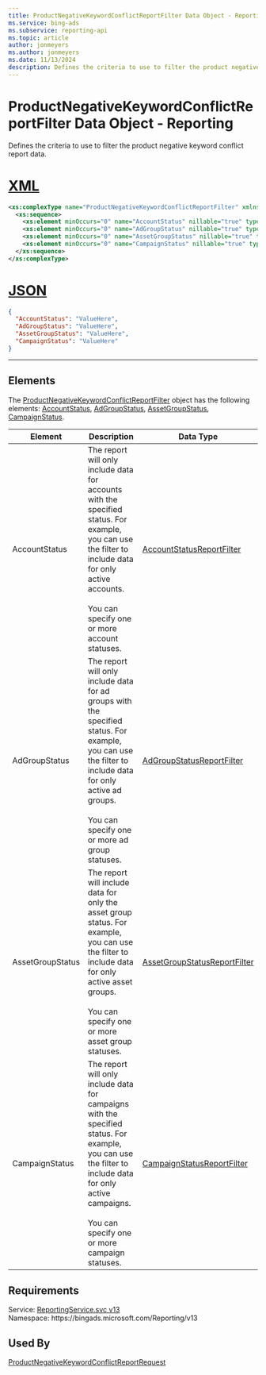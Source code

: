 ```yaml
---
title: ProductNegativeKeywordConflictReportFilter Data Object - Reporting
ms.service: bing-ads
ms.subservice: reporting-api
ms.topic: article
author: jonmeyers
ms.author: jonmeyers
ms.date: 11/13/2024
description: Defines the criteria to use to filter the product negative keyword conflict report data.
---
```

# ProductNegativeKeywordConflictReportFilter Data Object - Reporting
Defines the criteria to use to filter the product negative keyword conflict report data.

# [XML](#tab/xml)

```xml
<xs:complexType name="ProductNegativeKeywordConflictReportFilter" xmlns:xs="http://www.w3.org/2001/XMLSchema">
  <xs:sequence>
    <xs:element minOccurs="0" name="AccountStatus" nillable="true" type="tns:AccountStatusReportFilter" />
    <xs:element minOccurs="0" name="AdGroupStatus" nillable="true" type="tns:AdGroupStatusReportFilter" />
    <xs:element minOccurs="0" name="AssetGroupStatus" nillable="true" type="tns:AssetGroupStatusReportFilter" />
    <xs:element minOccurs="0" name="CampaignStatus" nillable="true" type="tns:CampaignStatusReportFilter" />
  </xs:sequence>
</xs:complexType>
```

# [JSON](#tab/json)

```json
{
  "AccountStatus": "ValueHere",
  "AdGroupStatus": "ValueHere",
  "AssetGroupStatus": "ValueHere",
  "CampaignStatus": "ValueHere"
}
```

-----

## <a name="elements"></a>Elements

The [ProductNegativeKeywordConflictReportFilter](productnegativekeywordconflictreportfilter.md) object has the following elements: [AccountStatus](#accountstatus), [AdGroupStatus](#adgroupstatus), [AssetGroupStatus](#assetgroupstatus), [CampaignStatus](#campaignstatus).

|Element|Description|Data Type|
|-----------|---------------|-------------|
|<a name="accountstatus"></a>AccountStatus|The report will only include data for accounts with the specified status. For example, you can use the filter to include data for only active accounts.<br/><br/>You can specify one or more account statuses.|[AccountStatusReportFilter](accountstatusreportfilter.md)|
|<a name="adgroupstatus"></a>AdGroupStatus|The report will only include data for ad groups with the specified status. For example, you can use the filter to include data for only active ad groups.<br/><br/>You can specify one or more ad group statuses.|[AdGroupStatusReportFilter](adgroupstatusreportfilter.md)|
|<a name="assetgroupstatus"></a>AssetGroupStatus|The report will include data for only the asset group status. For example, you can use the filter to include data for only active asset groups.<br/><br/>You can specify one or more asset group statuses.|[AssetGroupStatusReportFilter](assetgroupstatusreportfilter.md)|
|<a name="campaignstatus"></a>CampaignStatus|The report will only include data for campaigns with the specified status. For example, you can use the filter to include data for only active campaigns.<br/><br/>You can specify one or more campaign statuses.|[CampaignStatusReportFilter](campaignstatusreportfilter.md)|

## Requirements
Service: [ReportingService.svc v13](https://reporting.api.bingads.microsoft.com/Api/Advertiser/Reporting/v13/ReportingService.svc)  
Namespace: https\://bingads.microsoft.com/Reporting/v13  

## Used By
[ProductNegativeKeywordConflictReportRequest](productnegativekeywordconflictreportrequest.md)  
